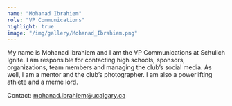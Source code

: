 ```yaml
---
name: "Mohanad Ibrahiem"
role: "VP Communications"
highlight: true
image: "/img/gallery/Mohanad_Ibrahiem.png"
---
```


My name is Mohanad Ibrahiem and I am the VP Communications at Schulich Ignite. I am responsible for contacting high schools, sponsors, organizations, team members and managing the club’s social media. As well, I am a mentor and the club’s photographer. I am also a powerlifting athlete and a meme lord.

Contact: mohanad.ibrahiem@ucalgary.ca

